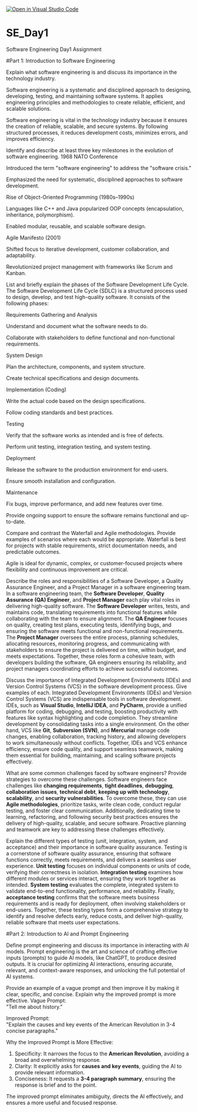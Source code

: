 [![Open in Visual Studio Code](https://classroom.github.com/assets/open-in-vscode-2e0aaae1b6195c2367325f4f02e2d04e9abb55f0b24a779b69b11b9e10269abc.svg)](https://classroom.github.com/online_ide?assignment_repo_id=18403305&assignment_repo_type=AssignmentRepo)
# SE_Day1
Software Engineering Day1 Assignment

#Part 1: Introduction to Software Engineering

Explain what software engineering is and discuss its importance in the technology industry.

Software engineering is a systematic and disciplined approach to designing, developing, testing, and maintaining software systems. It applies engineering principles and methodologies to create reliable, efficient, and scalable solutions.

Software engineering is vital in the technology industry because it ensures the creation of reliable, scalable, and secure systems. By following structured processes, it reduces development costs, minimizes errors, and improves efficiency.



Identify and describe at least three key milestones in the evolution of software engineering.
1968 NATO Conference

Introduced the term "software engineering" to address the "software crisis."

Emphasized the need for systematic, disciplined approaches to software development.

Rise of Object-Oriented Programming (1980s–1990s)

Languages like C++ and Java popularized OOP concepts (encapsulation, inheritance, polymorphism).

Enabled modular, reusable, and scalable software design.

Agile Manifesto (2001)

Shifted focus to iterative development, customer collaboration, and adaptability.

Revolutionized project management with frameworks like Scrum and Kanban.


List and briefly explain the phases of the Software Development Life Cycle.
The Software Development Life Cycle (SDLC) is a structured process used to design, develop, and test high-quality software. It consists of the following phases:

Requirements Gathering and Analysis

Understand and document what the software needs to do.

Collaborate with stakeholders to define functional and non-functional requirements.

System Design

Plan the architecture, components, and system structure.

Create technical specifications and design documents.

Implementation (Coding)

Write the actual code based on the design specifications.

Follow coding standards and best practices.

Testing

Verify that the software works as intended and is free of defects.

Perform unit testing, integration testing, and system testing.

Deployment

Release the software to the production environment for end-users.

Ensure smooth installation and configuration.

Maintenance

Fix bugs, improve performance, and add new features over time.

Provide ongoing support to ensure the software remains functional and up-to-date.


Compare and contrast the Waterfall and Agile methodologies. Provide examples of scenarios where each would be appropriate.
Waterfall is best for projects with stable requirements, strict documentation needs, and predictable outcomes.

Agile is ideal for dynamic, complex, or customer-focused projects where flexibility and continuous improvement are critical.


Describe the roles and responsibilities of a Software Developer, a Quality Assurance Engineer, and a Project Manager in a software engineering team.
In a software engineering team, the **Software Developer**, **Quality Assurance (QA) Engineer**, and **Project Manager** each play vital roles in delivering high-quality software. The **Software Developer** writes, tests, and maintains code, translating requirements into functional features while collaborating with the team to ensure alignment. The **QA Engineer** focuses on quality, creating test plans, executing tests, identifying bugs, and ensuring the software meets functional and non-functional requirements. The **Project Manager** oversees the entire process, planning schedules, allocating resources, monitoring progress, and communicating with stakeholders to ensure the project is delivered on time, within budget, and meets expectations. Together, these roles form a cohesive team, with developers building the software, QA engineers ensuring its reliability, and project managers coordinating efforts to achieve successful outcomes.

Discuss the importance of Integrated Development Environments (IDEs) and Version Control Systems (VCS) in the software development process. Give examples of each.
Integrated Development Environments (IDEs) and Version Control Systems (VCS) are indispensable tools in software development. IDEs, such as **Visual Studio**, **IntelliJ IDEA**, and **PyCharm**, provide a unified platform for coding, debugging, and testing, boosting productivity with features like syntax highlighting and code completion. They streamline development by consolidating tasks into a single environment. On the other hand, VCS like **Git**, **Subversion (SVN)**, and **Mercurial** manage code changes, enabling collaboration, tracking history, and allowing developers to work simultaneously without conflicts. Together, IDEs and VCS enhance efficiency, ensure code quality, and support seamless teamwork, making them essential for building, maintaining, and scaling software projects effectively.


What are some common challenges faced by software engineers? Provide strategies to overcome these challenges.
Software engineers face challenges like **changing requirements**, **tight deadlines**, **debugging**, **collaboration issues**, **technical debt**, **keeping up with technology**, **scalability**, and **security vulnerabilities**. To overcome these, they can use **Agile methodologies**, prioritize tasks, write clean code, conduct regular testing, and foster clear communication. Additionally, dedicating time to learning, refactoring, and following security best practices ensures the delivery of high-quality, scalable, and secure software. Proactive planning and teamwork are key to addressing these challenges effectively.


Explain the different types of testing (unit, integration, system, and acceptance) and their importance in software quality assurance.
Testing is a cornerstone of software quality assurance, ensuring that software functions correctly, meets requirements, and delivers a seamless user experience. **Unit testing** focuses on individual components or units of code, verifying their correctness in isolation. **Integration testing** examines how different modules or services interact, ensuring they work together as intended. **System testing** evaluates the complete, integrated system to validate end-to-end functionality, performance, and reliability. Finally, **acceptance testing** confirms that the software meets business requirements and is ready for deployment, often involving stakeholders or end-users. Together, these testing types form a comprehensive strategy to identify and resolve defects early, reduce costs, and deliver high-quality, reliable software that meets user expectations.


#Part 2: Introduction to AI and Prompt Engineering


Define prompt engineering and discuss its importance in interacting with AI models.
Prompt engineering is the art and science of crafting effective inputs (prompts) to guide AI models, like ChatGPT, to produce desired outputs. It is crucial for optimizing AI interactions, ensuring accurate, relevant, and context-aware responses, and unlocking the full potential of AI systems.


Provide an example of a vague prompt and then improve it by making it clear, specific, and concise. Explain why the improved prompt is more effective.
Vague Prompt:  
"Tell me about history."

Improved Prompt:  
"Explain the causes and key events of the American Revolution in 3-4 concise paragraphs."

Why the Improved Prompt is More Effective:  
1. Specificity: It narrows the focus to the **American Revolution**, avoiding a broad and overwhelming response.  
2. Clarity: It explicitly asks for **causes and key events**, guiding the AI to provide relevant information.  
3. Conciseness: It requests a **3-4 paragraph summary**, ensuring the response is brief and to the point.  

The improved prompt eliminates ambiguity, directs the AI effectively, and ensures a more useful and focused response.

